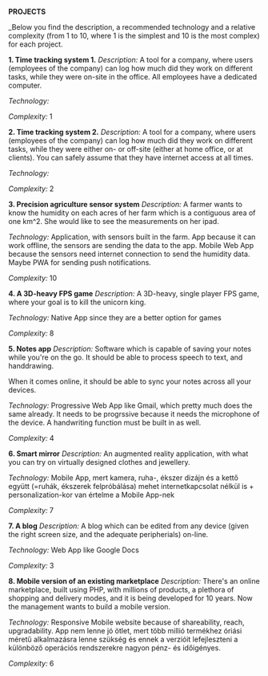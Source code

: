 **PROJECTS**

_Below you find the description, a recommended technology and a relative complexity (from 1 to 10, where 1 is the simplest and 10 is the most complex) for each project. 

**1. Time tracking system 1.**
_Description:_ A tool for a company, where users (employees of the company) can log how much did they work on different tasks, while they were on-site in the office. All employees have a dedicated computer.

_Technology:_

_Complexity:_ 1


**2. Time tracking system 2.**
_Description:_ A tool for a company, where users (employees of the company) can log how much did they work on different tasks, while they were either on- or off-site (either at home office, or at clients). You can safely assume that they have internet access at all times.

_Technology:_

_Complexity:_ 2


**3. Precision agriculture sensor system**
_Description:_ A farmer wants to know the humidity on each acres of her farm which is a contiguous area of one km^2. She would like to see the measurements on her ipad.

_Technology:_ Application, with sensors built in the farm. App because it can work offline, the sensors are sending the data to the app. Mobile Web App because the sensors need internet connection to send the humidity data.  Maybe PWA for sending push notifications.

_Complexity:_ 10


**4. A 3D-heavy FPS game**
_Description:_ A 3D-heavy, single player FPS game, where your goal is to kill the unicorn king.

_Technology:_ Native App since they are a better option for games

_Complexity:_ 8


**5. Notes app**
_Description:_ Software which is capable of saving your notes while you're on the go. It should be able to process speech to text, and handdrawing.

When it comes online, it should be able to sync your notes across all your devices.

_Technology:_ Progressive Web App like Gmail, which pretty much does the same already. It needs to be progrssive because it needs the microphone of the device. A handwriting function must be built in as well.

_Complexity:_ 4


**6. Smart mirror**
_Description:_ An augmented reality application, with what you can try on virtually designed clothes and jewellery.

_Technology:_ Mobile App, mert kamera, ruha-, ékszer dizájn és a kettő együtt (=ruhák, ékszerek felpróbálása) mehet internetkapcsolat nélkül is + personalization-kor van értelme a Mobile App-nek

_Complexity:_ 7


**7. A blog**
_Description:_ A blog which can be edited from any device (given the right screen size, and the adequate peripherials) on-line.

_Technology:_ Web App like Google Docs

_Complexity:_ 3


**8. Mobile version of an existing marketplace**
_Description:_ There's an online marketplace, built using PHP, with millions of products, a plethora of shopping and delivery modes, and it is being developed for 10 years. Now the management wants to build a mobile version.

_Technology:_ Responsive Mobile website because of shareability, reach, upgradability. App nem lenne jó ötlet, mert több millió termékhez óriási méretű alkalmazásra lenne szükség és ennek a verzióit lefejleszteni a különböző operációs rendszerekre nagyon pénz- és időigényes.

_Complexity:_ 6
